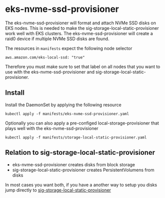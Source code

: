 # eks-nvme-ssd-provisioner

The eks-nvme-ssd-provisioner will format and attach NVMe SSD disks on EKS
nodes. This is needed to make the sig-storage-local-static-provisioner work
well with EKS clusters. The eks-nvme-ssd-provisioner will create a raid0 device
if multiple NVMe SSD disks are found.

The resources in `manifests` expect the following node selector

```
aws.amazon.com/eks-local-ssd: "true"
```

Therefore you must make sure to set that label on all nodes that you want to
use with the eks-nvme-ssd-provisioner and sig-storage-local-static-provisioner.

## Install

Install the DaemonSet by applying the following resource
```
kubectl apply -f manifests/eks-nvme-ssd-provisioner.yaml
```

Optionally you can also apply a pre-configed local-storage-provisioner that
plays well with the eks-nvme-ssd-provisioner
```
kubectl apply -f manifests/storage-local-static-provisioner.yaml
```

## Relation to sig-storage-local-static-provisioner
 - eks-nvme-ssd-provisioner creates disks from block storage
 - sig-storage-local-static-provisioner creates PersistentVolumens from disks 

In most cases you want both, if you have a another way to setup you disks jump directly to
[sig-storage-local-static-provisioner](https://github.com/kubernetes-sigs/sig-storage-local-static-provisioner)
